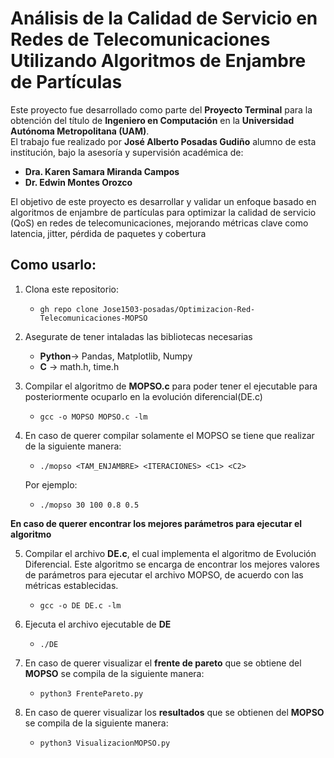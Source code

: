 # Análisis de la Calidad de Servicio en Redes de Telecomunicaciones Utilizando Algoritmos de Enjambre de Partículas
Este proyecto fue desarrollado como parte del **Proyecto Terminal** para la obtención del título de **Ingeniero en Computación** en la **Universidad Autónoma Metropolitana (UAM)**.  
El trabajo fue realizado por **José Alberto Posadas Gudiño** alumno de esta institución, bajo la asesoría y supervisión académica de:
- **Dra. Karen Samara Miranda Campos**  
- **Dr. Edwin Montes Orozco**

El objetivo de este proyecto es desarrollar y validar un enfoque basado en algoritmos de enjambre de partículas para optimizar la calidad de servicio (QoS) en redes de telecomunicaciones, mejorando métricas clave como latencia, jitter, pérdida de paquetes y cobertura

## Como usarlo:

1. Clona este repositorio:

   - `gh repo clone Jose1503-posadas/Optimizacion-Red-Telecomunicaciones-MOPSO`
   
2. Asegurate de tener intaladas las bibliotecas necesarias
   - **Python**-> Pandas, Matplotlib, Numpy
   - **C** -> math.h, time.h

3. Compilar el algoritmo de **MOPSO.c** para poder tener el ejecutable para posteriormente ocuparlo en la evolución diferencial(DE.c)

   - `gcc -o MOPSO MOPSO.c -lm`

4. En caso de querer compilar solamente el MOPSO se tiene que realizar de la siguiente manera:

   - `./mopso <TAM_ENJAMBRE> <ITERACIONES> <C1> <C2>`

   Por ejemplo:

   - `./mopso 30 100 0.8 0.5`
  
**En caso de querer encontrar los mejores parámetros para ejecutar el algoritmo**
     
5. Compilar el archivo **DE.c**, el cual implementa el algoritmo de Evolución Diferencial. Este algoritmo se encarga de encontrar los mejores valores de parámetros para ejecutar el archivo MOPSO, de acuerdo con las métricas establecidas.

    - `gcc -o DE DE.c -lm`

6. Ejecuta el archivo ejecutable de **DE**
   
    - `./DE`

7. En caso de querer visualizar el **frente de pareto** que se obtiene del **MOPSO** se compila de la siguiente manera:
    - `python3 FrentePareto.py`

8. En caso de querer visualizar los **resultados** que se obtienen del **MOPSO** se compila de la siguiente manera:
    - `python3 VisualizacionMOPSO.py`

